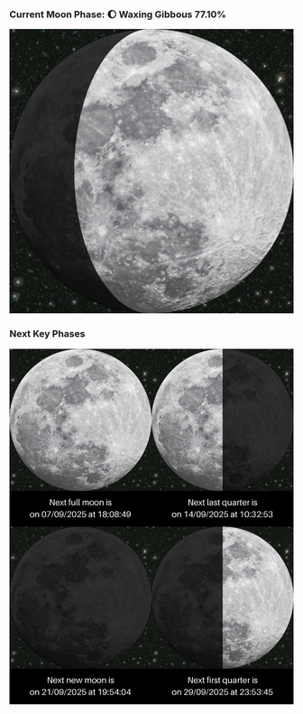 ### Current Moon Phase: 🌔 Waxing Gibbous 77.10%
![Moon Phase](moonphase.png)
### Next Key Phases
![Gallery](gallery.png)